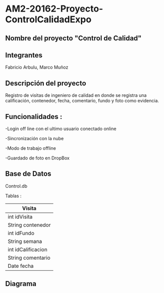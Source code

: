 # AM2-20162-Proyecto-ControlCalidadExpo

## Nombre del proyecto "Control de Calidad"

## Integrantes
Fabricio Arbulu,
Marco Muñoz


## Descripción del proyecto
Registro de visitas de ingeniero de calidad en donde se registra una calificación, contenedor, fecha, comentario, fundo y foto como evidencia.



## Funcionalidades :

-Login off line con el ultimo usuario conectado online

-Sincronización con la nube

-Modo de trabajo offline

-Guardado de foto en DropBox


## Base de Datos

Control.db

Tablas :

Visita |
------------ | 
int	idVisita | 
String	contenedor | 
int	idFundo | 
String	semana | 
int	idCalificacion |
String	comentario |
| Date	fecha |
 
## Diagrama

